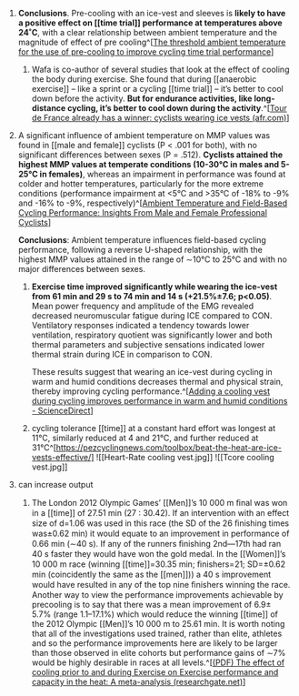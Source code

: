 1. **Conclusions**. Pre-cooling with an ice-vest and sleeves is **likely to have a positive effect on [[time trial]] performance at temperatures above 24˚C**, with a clear relationship between ambient temperature and the magnitude of effect of pre cooling^[[The threshold ambient temperature for the use of pre-cooling to improve cycling time trial performance](https://pdfs.semanticscholar.org/5df4/3c428668a5eb2f64ed14c1c72be12f2aa208.pdf?_gl=1*wh4wa6*_ga*Mzg4MTczMzI3LjE3MDk3NTQ1Nzg.*_ga_H7P4ZT52H5*MTcxNjQ2MTIwNC41LjEuMTcxNjQ2MTQ1Ni4zOS4wLjA.)]
	1. Wafa is co-author of several studies that look at the effect of cooling the body during exercise. She found that during [[anaerobic exercise]] – like a sprint or a cycling [[time trial]] – it’s better to cool down before the activity. **But for endurance activities, like long-distance cycling, it’s better to cool down during the activity**.^[[Tour de France already has a winner: cyclists wearing ice vests (afr.com)](https://www.afr.com/companies/healthcare-and-fitness/the-tour-de-france-already-has-a-winner-ice-vests-20230716-p5domi)]
2. A significant influence of ambient temperature on MMP values was found in [[male and female]] cyclists (P < .001 for both), with no significant differences between sexes (P = .512). **Cyclists attained the highest MMP values at temperate conditions (10-30°C in males and 5-25°C in females)**, whereas an impairment in performance was found at colder and hotter temperatures, particularly for the more extreme conditions (performance impairment at <5°C and >35°C of -18% to -9% and -16% to -9%, respectively)^[[Ambient Temperature and Field-Based Cycling Performance: Insights From Male and Female Professional Cyclists](https://pubmed.ncbi.nlm.nih.gov/35338106/)]
   
   **Conclusions**: Ambient temperature influences field-based cycling performance, following a reverse U-shaped relationship, with the highest MMP values attained in the range of ∼10°C to 25°C and with no major differences between sexes.
	1. **Exercise time improved significantly while wearing the ice-vest from 61 min and 29 s to 74 min and 14 s (+21.5%±7.6; p<0.05)**. Mean power frequency and amplitude of the EMG revealed decreased neuromuscular fatigue during ICE compared to CON. Ventilatory responses indicated a tendency towards lower ventilation, respiratory quotient was significantly lower and both thermal parameters and subjective sensations indicated lower thermal strain during ICE in comparison to CON.
	   
	   These results suggest that wearing an ice-vest during cycling in warm and humid conditions decreases thermal and physical strain, thereby improving cycling performance.^[[Adding a cooling vest during cycling improves performance in warm and humid conditions - ScienceDirect](https://www.sciencedirect.com/science/article/abs/pii/S0306456511001471)]
	2. cycling tolerance [[time]] at a constant hard effort was longest at 11°C, similarly reduced at 4 and 21°C, and further reduced at 31°C^[https://pezcyclingnews.com/toolbox/beat-the-heat-are-ice-vests-effective/]
![[Heart-Rate cooling vest.jpg]]
![[Tcore cooling vest.jpg]]
2. can increase output
	1. The London 2012 Olympic Games’ [[Men]]’s 10 000 m ﬁnal was won in a [[time]] of 27.51 min (27 : 30.42). If an intervention with an effect size of d=1.06 was used in this race (the SD of the 26 ﬁnishing times was±0.62 min) it would equate to an improvement in performance of 0.66 min (∼40 s). If any of the runners ﬁnishing 2nd—17th had ran 40 s faster they would have won the gold medal. In the [[Women]]’s 10 000 m race (winning [[time]]=30.35 min; ﬁnishers=21; SD=±0.62 min (coincidently the same as the [[men]])) a 40 s improvement would have resulted in any of the top nine ﬁnishers winning the race. Another way to view the performance improvements achievable by precooling is to say that there was a mean improvement of 6.9± 5.7% (range 1.1–17.1%) which would reduce the winning [[time]] of the 2012 Olympic [[Men]]’s 10 000 m to 25.61 min. It is worth noting that all of the investigations used trained, rather than elite, athletes and so the performance improvements here are likely to be larger than those observed in elite cohorts but performance gains of ∼7% would be highly desirable in races at all levels.^[[(PDF) The effect of cooling prior to and during Exercise on Exercise performance and capacity in the heat: A meta-analysis (researchgate.net)](https://www.researchgate.net/publication/255954537_The_effect_of_cooling_prior_to_and_during_Exercise_on_Exercise_performance_and_capacity_in_the_heat_A_meta-analysis)]